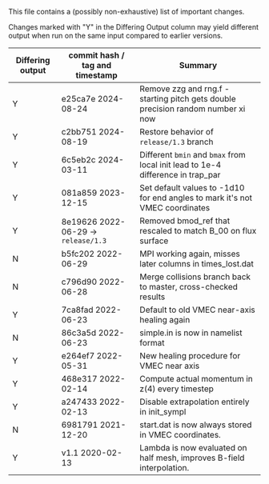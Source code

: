 This file contains a (possibly non-exhaustive) list of important changes.

Changes marked with "Y" in the Differing Output column may yield different output when run on the same input
compared to earlier versions.

| Differing output | commit hash / tag and timestamp | Summary |
| ---------------- | ------------------------------- | ------- |
| Y | e25ca7e 2024-08-24 | Remove zzg and rng.f - starting pitch gets double precision random number xi now |
| Y | c2bb751 2024-08-19 | Restore behavior of `release/1.3` branch |
| Y | 6c5eb2c 2024-03-11 | Different `bmin` and `bmax` from local init lead to 1e-4 difference in trap_par |
| Y | 081a859 2023-12-15 | Set default values to -1d10 for end angles to mark it's not VMEC coordinates |
| Y | 8e19626 2022-06-29 -> `release/1.3` | Removed bmod_ref that rescaled to match B_00 on flux surface |
| N | b5fc202 2022-06-29 | MPI working again, misses later columns in times_lost.dat |
| N | c796d90 2022-06-28 | Merge collisions branch back to master, cross-checked results |
| Y | 7ca8fad 2022-06-23 | Default to old VMEC near-axis healing again |
| N | 86c3a5d 2022-06-23 | simple.in is now in namelist format |
| Y | e264ef7 2022-05-31 | New healing procedure for VMEC near axis |
| Y | 468e317 2022-02-14 | Compute actual momentum in z(4) every timestep |
| Y | a247433 2022-02-13 | Disable extrapolation entirely in init_sympl |
| N | 6981791 2021-12-20 | start.dat is now always stored in VMEC coordinates. |
| Y | v1.1 2020-02-13 | Lambda is now evaluated on half mesh, improves B-field interpolation. |
